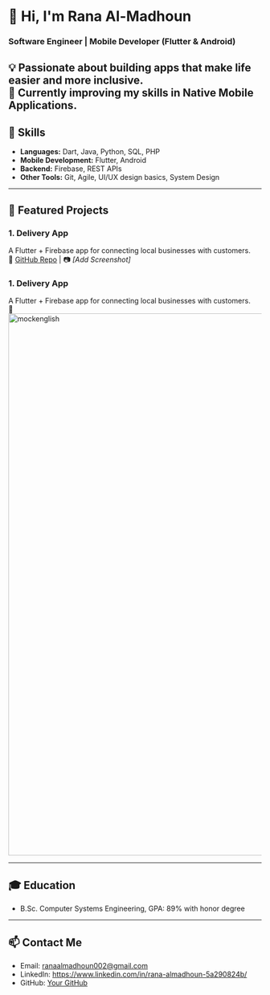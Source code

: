 # 👋 Hi, I'm Rana Al-Madhoun  
### Software Engineer | Mobile Developer (Flutter & Android)  

💡 Passionate about building apps that make life easier and more inclusive.  
🌱 Currently improving my skills in Native Mobile Applications.
---

## 🚀 Skills
- **Languages:** Dart, Java, Python, SQL, PHP 
- **Mobile Development:** Flutter, Android  
- **Backend:** Firebase, REST APIs  
- **Other Tools:** Git, Agile, UI/UX design basics, System Design 

---

## 📱 Featured Projects
### 1. Delivery App  
A Flutter + Firebase app for connecting local businesses with customers.  
🔗 [GitHub Repo](#) | 📷 *[Add Screenshot]*  

### 1. Delivery App  
A Flutter + Firebase app for connecting local businesses with customers.  
🔗 <img width="1080" height="1080" alt="mockenglish" src="https://github.com/user-attachments/assets/eac2439a-a35a-4fe2-b8dd-1261181df333" />


---

## 🎓 Education
- B.Sc. Computer Systems Engineering, GPA: 89% with honor degree
---

## 📫 Contact Me
- Email: ranaalmadhoun002@gmail.com  
- LinkedIn: https://www.linkedin.com/in/rana-almadhoun-5a290824b/ 
- GitHub: [Your GitHub](#)  
